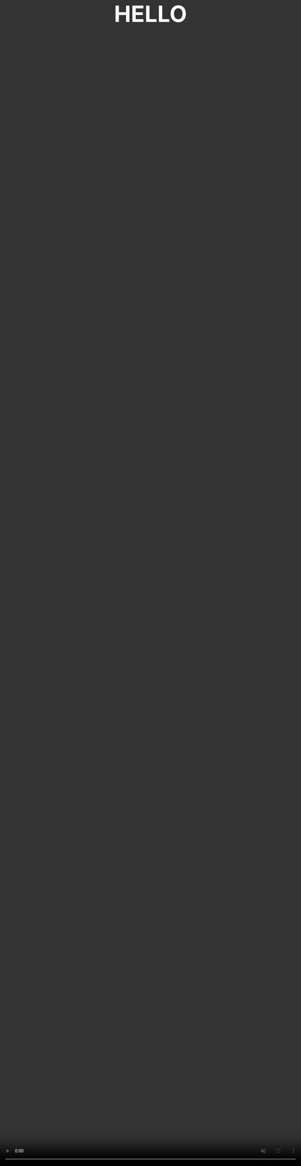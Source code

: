 ```yaml
---
date: "2019-11-29 12:45:07"
layout: tips
title: Text over full background-video
description: 그냥 테스툥
image: /images/index/kitchen_design01.png
category: tips
tags:
  - jjong
author: JJong
paginate: false
---
```


이것은 무엇이오 웹에서 입력가능하옹? 뭐짐 이제되

<style>
  body{
    background: black;
  }
  .banner{
    width: auto;
    height: auto;
    overflow: hidden;
    display: flex;
    justify-content: center;
    align-items: center;
  }
  .banner video{
    position: absolute;
    top: 0;
    left: 0;
    object-fit: cover;
    width: 100%;
    height: 100%;
    pointer-events: none;
  }
  .banner .content{
    position: relative;
    z-index: 1;
    max-width : 1000px;
    margin: 0 auto;
    text-align: center;
  }
  .banner .content h1{
    margin: 0;
    padding: 0;
    font-size: 4.5rem;
    text-transform: uppercase;
    color: #fff;
  }
  .bannerd iframe {
    
    
   position: absolute;
    top: 0;
    left: 0;
    object-fit: cover;
    width: 100%;
    height: 100%;
    pointer-events: none;
}
 .banner iframe{
    
   width: 100%;
   /* height: 100%; */
   height: 56.25vw; 
   /* Given a 16:9 aspect ratio, 9/16*100 = 56.25 */
   min-height: 100vh;
   min-width: 177.77vh; /* Given a 16:9 aspect ratio, 16/9*100 = 177.77 */
   position: absolute;
   top: 50%;
   left: 50%;
   transform: translate(-50%, -50%);
   
}
</style>

<div class="banner">
  <video autoplay muted loop>
    <source src="http://imjjong.woobi.co.kr/movie/cooking_oven.mp4" type="video/mp4">
  </video>
  <div class="content">
    <h1>Hello</h1>
  </div>
</div>
<!-- 
<div class="banner">
    <iframe src="http://imjjong.woobi.co.kr/movie/cooking_oven.mp4"
           frameborder="0" webkitallowfullscreen mozallowfullscreen allowfullscreen ></iframe>
  <div class="content">
    <h1>흥미로운 즐거운 조리경험을 위한 UX Design1</h1>
  </div>
</div> -->
<!-- 
<iframe src="https://player.vimeo.com/video/149915506?color=00ccff&title=0&byline=0&portrait=0" width="640" height="360" frameborder="0" allow="autoplay; fullscreen" allowfullscreen></iframe>
<p><a href="https://vimeo.com/149915506">Drone</a> from <a href="https://vimeo.com/skyless">Skyless Productions</a> on <a href="https://vimeo.com">Vimeo</a>.</p> -->

http://imjjong.dothome.co.kr/cooking_oven.mp4
https://player.vimeo.com/video/76979871?background=1&autoplay=1&loop=1&byline=0&title=0
